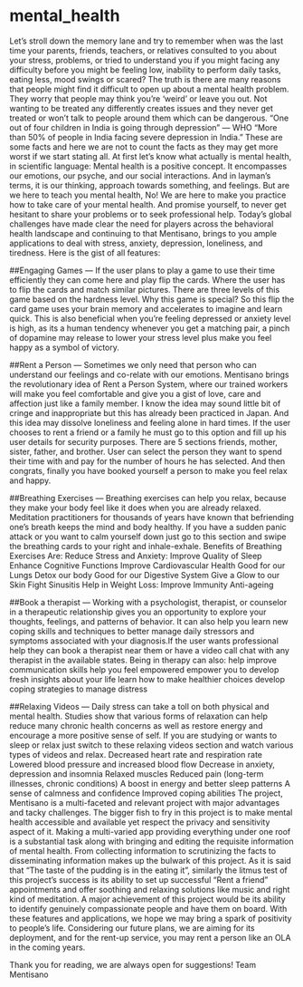 # mental_health

Let’s stroll down the memory lane and try to remember when was the last time your parents, friends, teachers, or relatives consulted to you about your stress, problems, or tried to understand you if you might facing any difficulty before you might be feeling low, inability to perform daily tasks, eating less, mood swings or scared?
The truth is there are many reasons that people might find it difficult to open up about a mental health problem. They worry that people may think you’re ‘weird’ or leave you out. Not wanting to be treated any differently creates issues and they never get treated or won’t talk to people around them which can be dangerous.
“One out of four children in India is going through depression” — WHO
“More than 50% of people in India facing severe depression in India.”
These are some facts and here we are not to count the facts as they may get more worst if we start stating all. At first let’s know what actually is mental health, in scientific language: Mental health is a positive concept. It encompasses our emotions, our psyche, and our social interactions.
And in layman’s terms, it is our thinking, approach towards something, and feelings.
But are we here to teach you mental health, No!
We are here to make you practice how to take care of your mental health. And promise yourself, to never get hesitant to share your problems or to seek professional help.
Today’s global challenges have made clear the need for players across the behavioral health landscape and continuing to that Mentisano, brings to you ample applications to deal with stress, anxiety, depression, loneliness, and tiredness. Here is the gist of all features:

##Engaging Games — If the user plans to play a game to use their time efficiently they can come here and play flip the cards. Where the user has to flip the cards and match similar pictures. There are three levels of this game based on the hardness level.
Why this game is special? So this flip the card game uses your brain memory and accelerates to imagine and learn quick. This is also beneficial when you’re feeling depressed or anxiety level is high, as its a human tendency whenever you get a matching pair, a pinch of dopamine may release to lower your stress level plus make you feel happy as a symbol of victory.

##Rent a Person — Sometimes we only need that person who can understand our feelings and co-relate with our emotions. Mentisano brings the revolutionary idea of Rent a Person System, where our trained workers will make you feel comfortable and give you a gist of love, care and affection just like a family member. I know the idea may sound little bit of cringe and inappropriate but this has already been practiced in Japan. And this idea may dissolve loneliness and feeling alone in hard times.
If the user chooses to rent a friend or a family he must go to this option and fill up his user details for security purposes. There are 5 sections friends, mother, sister, father, and brother. User can select the person they want to spend their time with and pay for the number of hours he has selected. And then congrats, finally you have booked yourself a person to make you feel relax and happy.

##Breathing Exercises — Breathing exercises can help you relax, because they make your body feel like it does when you are already relaxed. Meditation practitioners for thousands of years have known that befriending one’s breath keeps the mind and body healthy. If you have a sudden panic attack or you want to calm yourself down just go to this section and swipe the breathing cards to your right and inhale-exhale.
Benefits of Breathing Exercises Are:
Reduce Stress and Anxiety:
Improve Quality of Sleep
Enhance Cognitive Functions
Improve Cardiovascular Health
Good for our Lungs
Detox our body
Good for our Digestive System
Give a Glow to our Skin
Fight Sinusitis
Help in Weight Loss:
Improve Immunity
Anti-ageing

##Book a therapist — Working with a psychologist, therapist, or counselor in a therapeutic relationship gives you an opportunity to explore your thoughts, feelings, and patterns of behavior.
It can also help you learn new coping skills and techniques to better manage daily stressors and symptoms associated with your diagnosis.If the user wants professional help they can book a therapist near them or have a video call chat with any therapist in the available states.
Being in therapy can also:
help improve communication skills
help you feel empowered
empower you to develop fresh insights about your life
learn how to make healthier choices
develop coping strategies to manage distress

##Relaxing Videos — Daily stress can take a toll on both physical and mental health. Studies show that various forms of relaxation can help reduce many chronic health concerns as well as restore energy and encourage a more positive sense of self. If you are studying or wants to sleep or relax just switch to these relaxing videos section and watch various types of videos and relax.
Decreased heart rate and respiration rate
Lowered blood pressure and increased blood flow
Decrease in anxiety, depression and insomnia
Relaxed muscles
Reduced pain (long-term illnesses, chronic conditions)
A boost in energy and better sleep patterns
A sense of calmness and confidence
Improved coping abilities
The project, Mentisano is a multi-faceted and relevant project with major advantages and tacky challenges. The bigger fish to fry in this project is to make mental health accessible and available yet respect the privacy and sensitivity aspect of it. Making a multi-varied app providing everything under one roof is a substantial task along with bringing and editing the requisite information of mental health. From collecting information to scrutinizing the facts to disseminating information makes up the bulwark of this project.
As it is said that “The taste of the pudding is in the eating it”, similarly the litmus test of this project’s success is its ability to set up successful “Rent a friend” appointments and offer soothing and relaxing solutions like music and right kind of meditation. A major achievement of this project would be its ability to identify genuinely compassionate people and have them on board.
With these features and applications, we hope we may bring a spark of positivity to people’s life. Considering our future plans, we are aiming for its deployment, and for the rent-up service, you may rent a person like an OLA in the coming years.

Thank you for reading, we are always open for suggestions!
Team Mentisano

